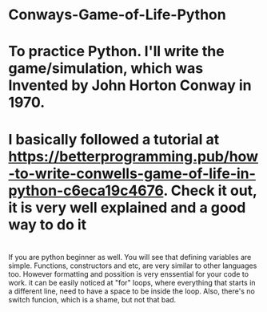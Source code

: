 # Conways-Game-of-Life-Python
#
# To practice Python. I'll write the game/simulation, which was Invented by John Horton Conway in 1970.
# I basically followed a tutorial at https://betterprogramming.pub/how-to-write-conwells-game-of-life-in-python-c6eca19c4676. Check it out, it is very well explained and a good way to do it
#
If you are python beginner as well. You will see that defining variables are simple. Functions, constructors and etc, are very similar to
other languages too. However formatting and possition is very enssential for your code to work. it can be easily noticed at "for" loops, where everything
that starts in a different line, need to have a space to be inside the loop.
Also, there's no switch funcion, which is a shame, but not that bad.
